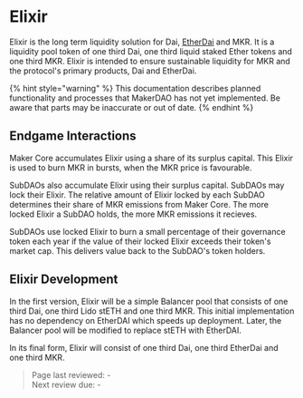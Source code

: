 # Elixir

Elixir is the long term liquidity solution for Dai, [EtherDai](etherdai.md) and MKR. It is a liquidity pool token of one third Dai, one third liquid staked Ether tokens and one third MKR. Elixir is intended to ensure sustainable liquidity for MKR and the protocol's primary products, Dai and EtherDai.

{% hint style="warning" %}
This documentation describes planned functionality and processes that MakerDAO has not yet implemented. Be aware that parts may be inaccurate or out of date.
{% endhint %}

## Endgame Interactions

Maker Core accumulates Elixir using a share of its surplus capital. This Elixir is used to burn MKR in bursts, when the MKR price is favourable.

SubDAOs also accumulate Elixir using their surplus capital. SubDAOs may lock their Elixir. The relative amount of Elixir locked by each SubDAO determines their share of MKR emissions from Maker Core. The more locked Elixir a SubDAO holds, the more MKR emissions it recieves.

SubDAOs use locked Elixir to burn a small percentage of their governance token each year if the value of their locked Elixir exceeds their token's market cap. This delivers value back to the SubDAO's token holders.

## Elixir Development

In the first version, Elixir will be a simple Balancer pool that consists of one third Dai, one third Lido stETH and one third MKR. This initial implementation has no dependency on EtherDAI which speeds up deployment. Later, the Balancer pool will be modified to replace stETH with EtherDAI.

In its final form, Elixir will consist of one third Dai, one third EtherDai and one third MKR.

>Page last reviewed: -    
>Next review due: -   
